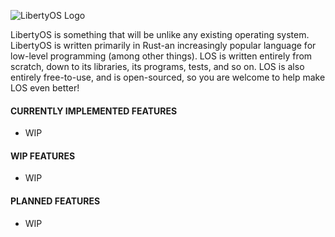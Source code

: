 ![LibertyOS Logo](https://raw.githubusercontent.com/LibertyOS-Development/kernel/main/src/graphics/images/bmp/Logo-Dark.bmp)

LibertyOS is something that will be unlike any existing operating system. LibertyOS is written primarily in Rust-an increasingly popular language for low-level programming (among other things). LOS is written entirely from scratch, down to its libraries, its programs, tests, and so on. LOS is also entirely free-to-use, and is open-sourced, so you are welcome to help make LOS even better!


#### CURRENTLY IMPLEMENTED FEATURES
- WIP

#### WIP FEATURES
- WIP

#### PLANNED FEATURES
- WIP
